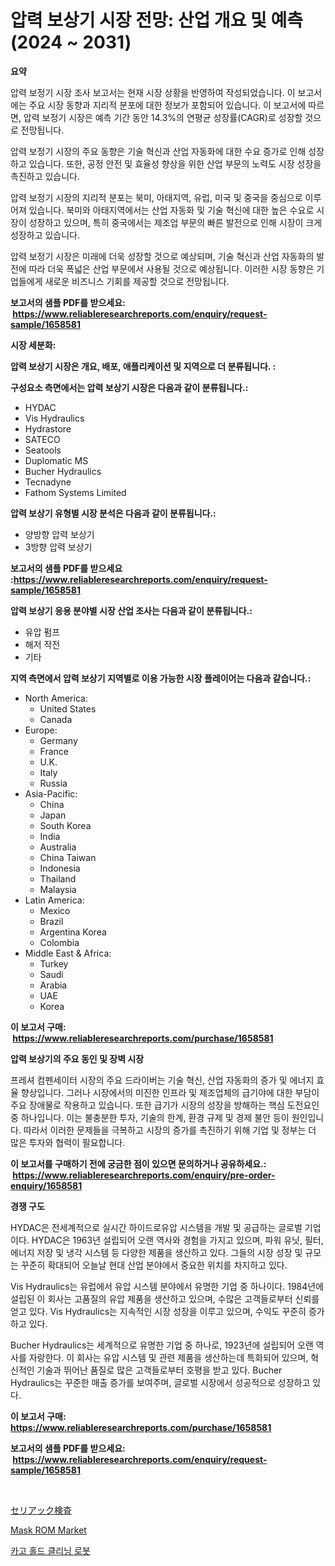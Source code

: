 <p><h1>압력 보상기 시장 전망: 산업 개요 및 예측 (2024 ~ 2031)</h1></p><p><strong>요약</strong></p>
<p><p>압력 보정기 시장 조사 보고서는 현재 시장 상황을 반영하여 작성되었습니다. 이 보고서에는 주요 시장 동향과 지리적 분포에 대한 정보가 포함되어 있습니다. 이 보고서에 따르면, 압력 보정기 시장은 예측 기간 동안 14.3%의 연평균 성장률(CAGR)로 성장할 것으로 전망됩니다.</p><p>압력 보정기 시장의 주요 동향은 기술 혁신과 산업 자동화에 대한 수요 증가로 인해 성장하고 있습니다. 또한, 공정 안전 및 효율성 향상을 위한 산업 부문의 노력도 시장 성장을 촉진하고 있습니다.</p><p>압력 보정기 시장의 지리적 분포는 북미, 아태지역, 유럽, 미국 및 중국을 중심으로 이루어져 있습니다. 북미와 아태지역에서는 산업 자동화 및 기술 혁신에 대한 높은 수요로 시장이 성장하고 있으며, 특히 중국에서는 제조업 부문의 빠른 발전으로 인해 시장이 크게 성장하고 있습니다.</p><p>압력 보정기 시장은 미래에 더욱 성장할 것으로 예상되며, 기술 혁신과 산업 자동화의 발전에 따라 더욱 폭넓은 산업 부문에서 사용될 것으로 예상됩니다. 이러한 시장 동향은 기업들에게 새로운 비즈니스 기회를 제공할 것으로 전망됩니다.</p></p>
<p><strong>보고서의 샘플 PDF를 받으세요: &nbsp;<a href="https://www.reliableresearchreports.com/enquiry/request-sample/1658581">https://www.reliableresearchreports.com/enquiry/request-sample/1658581</a></strong></p>
<p><strong>시장 세분화:</strong></p>
<p><strong> 압력 보상기 시장은 개요, 배포, 애플리케이션 및 지역으로 더 분류됩니다. :</strong></p>
<p><strong>구성요소 측면에서는 압력 보상기 시장은 다음과 같이 분류됩니다.:</strong></p>
<p><ul><li>HYDAC</li><li>Vis Hydraulics</li><li>Hydrastore</li><li>SATECO</li><li>Seatools</li><li>Duplomatic MS</li><li>Bucher Hydraulics</li><li>Tecnadyne</li><li>Fathom Systems Limited</li></ul></p>
<p><strong> 압력 보상기 유형별 시장 분석은 다음과 같이 분류됩니다.:</strong></p>
<p><ul><li>양방향 압력 보상기</li><li>3방향 압력 보상기</li></ul></p>
<p><strong>보고서의 샘플 PDF를 받으세요 :<a href="https://www.reliableresearchreports.com/enquiry/request-sample/1658581">https://www.reliableresearchreports.com/enquiry/request-sample/1658581</a></strong></p>
<p><strong> 압력 보상기 응용 분야별 시장 산업 조사는 다음과 같이 분류됩니다.:</strong></p>
<p><ul><li>유압 펌프</li><li>해저 작전</li><li>기타</li></ul></p>
<p><strong>지역 측면에서 압력 보상기 지역별로 이용 가능한 시장 플레이어는 다음과 같습니다.:</strong></p>
<p><ul>
    <li>
        North America:
        <ul>
            <li>United States</li>
            <li>Canada</li>
        </ul>
    </li>
    <li>
        Europe:
        <ul>
            <li>Germany</li>
            <li>France</li>
            <li>U.K.</li>
            <li>Italy</li>
            <li>Russia</li>
        </ul>
    </li>
    <li>
        Asia-Pacific:
        <ul>
            <li>China</li>
            <li>Japan</li>
            <li>South Korea</li>
            <li>India</li>
            <li>Australia</li>
            <li>China Taiwan</li>
            <li>Indonesia</li>
            <li>Thailand</li>
            <li>Malaysia</li>
        </ul>
    </li>
    <li>
        Latin America:
        <ul>
            <li>Mexico</li>
            <li>Brazil</li>
            <li>Argentina Korea</li>
            <li>Colombia</li>
        </ul>
    </li>
    <li>
        Middle East & Africa:
        <ul>
            <li>Turkey</li>
            <li>Saudi</li>
            <li>Arabia</li>
            <li>UAE</li>
            <li>Korea</li>
        </ul>
    </li>
    </ul></p>
<p><strong>이 보고서 구매: &nbsp;<a href="https://www.reliableresearchreports.com/purchase/1658581">https://www.reliableresearchreports.com/purchase/1658581</a></strong></p>
<p><strong>압력 보상기의 주요 동인 및 장벽 시장</strong></p>
<p><p>프레셔 컴펜세이터 시장의 주요 드라이버는 기술 혁신, 산업 자동화의 증가 및 에너지 효율 향상입니다. 그러나 시장에서의 미진한 인프라 및 제조업체의 급기야에 대한 부담이 주요 장애물로 작용하고 있습니다. 또한 급기가 시장의 성장을 방해하는 핵심 도전요인 중 하나입니다. 이는 불충분한 투자, 기술의 한계, 환경 규제 및 경제 불안 등이 원인입니다. 따라서 이러한 문제들을 극복하고 시장의 증가를 촉진하기 위해 기업 및 정부는 더 많은 투자와 협력이 필요합니다.</p></p>
<p><strong>이 보고서를 구매하기 전에 궁금한 점이 있으면 문의하거나 공유하세요.: &nbsp;<a href="https://www.reliableresearchreports.com/enquiry/pre-order-enquiry/1658581">https://www.reliableresearchreports.com/enquiry/pre-order-enquiry/1658581</a></strong></p>
<p><strong>경쟁 구도</strong></p>
<p><p>HYDAC은 전세계적으로 실시간 하이드로유압 시스템을 개발 및 공급하는 글로벌 기업이다. HYDAC은 1963년 설립되어 오랜 역사와 경험을 가지고 있으며, 파워 유닛, 필터, 에너지 저장 및 냉각 시스템 등 다양한 제품을 생산하고 있다. 그들의 시장 성장 및 규모는 꾸준히 확대되어 오늘날 현대 산업 분야에서 중요한 위치를 차지하고 있다.</p><p>Vis Hydraulics는 유럽에서 유압 시스템 분야에서 유명한 기업 중 하나이다. 1984년에 설립된 이 회사는 고품질의 유압 제품을 생산하고 있으며, 수많은 고객들로부터 신뢰를 얻고 있다. Vis Hydraulics는 지속적인 시장 성장을 이루고 있으며, 수익도 꾸준히 증가하고 있다.</p><p>Bucher Hydraulics는 세계적으로 유명한 기업 중 하나로, 1923년에 설립되어 오랜 역사를 자랑한다. 이 회사는 유압 시스템 및 관련 제품을 생산하는데 특화되어 있으며, 혁신적인 기술과 뛰어난 품질로 많은 고객들로부터 호평을 받고 있다. Bucher Hydraulics는 꾸준한 매출 증가를 보여주며, 글로벌 시장에서 성공적으로 성장하고 있다.</p></p>
<p><strong>이 보고서 구매: &nbsp; <a href="https://www.reliableresearchreports.com/purchase/1658581">https://www.reliableresearchreports.com/purchase/1658581</a></strong></p>
<p><strong>보고서의 샘플 PDF를 받으세요: &nbsp;<a href="https://www.reliableresearchreports.com/enquiry/request-sample/1658581">https://www.reliableresearchreports.com/enquiry/request-sample/1658581</a></strong><strong></strong></p>
<p>&nbsp;</p>
<p><p><a href="https://github.com/oqoeusbvpadwjs08/Market-Research-Report-List-1/blob/main/378840313499.md">セリアック検査</a></p><p><a href="https://github.com/RichRobinson5/Market-Research-Report-List-4/blob/main/mask-rom-market.md">Mask ROM Market</a></p><p><a href="https://github.com/Howaoole34545/Market-Research-Report-List-1/blob/main/202902512317.md">카고 홀드 클리닝 로봇</a></p></p>